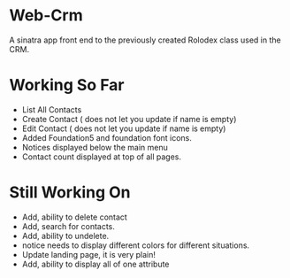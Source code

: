 Web-Crm
=======

A sinatra app front end to the previously created Rolodex class used in the CRM.

# Working So Far
  * List All Contacts
  * Create Contact ( does not let you update if name is empty)
  * Edit Contact ( does not let you update if name is empty)
  * Added Foundation5 and foundation font icons.
  * Notices displayed below the main menu
  * Contact count displayed at top of all pages.

# Still Working On
  * Add, ability to delete contact
  * Add, search for contacts.
  * Add, ability to undelete.
  * notice needs to display different colors for different situations.
  * Update landing page, it is very plain!
  * Add, ability to display all of one attribute

